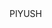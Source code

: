 <!DOCTYPE html>
<html>
    <head>
        <!-- head definitions go here -->
    </head>
    <body>
        PIYUSH
    </body>
</html>
